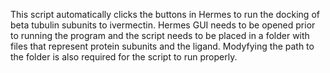 This script automatically clicks the buttons in Hermes to run the docking
of beta tubulin subunits to ivermectin. Hermes GUI needs to be opened prior to 
running the program and the script needs to be placed in a folder with files
that represent protein subunits and the ligand. Modyfying the path to the folder
is also required for the script to run properly.